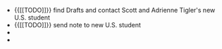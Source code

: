 - {{[[TODO]]}}  find Drafts and contact Scott and Adrienne Tigler's new U.S. student 
- {{[[TODO]]}} send note to new U.S. student
- 
- 
